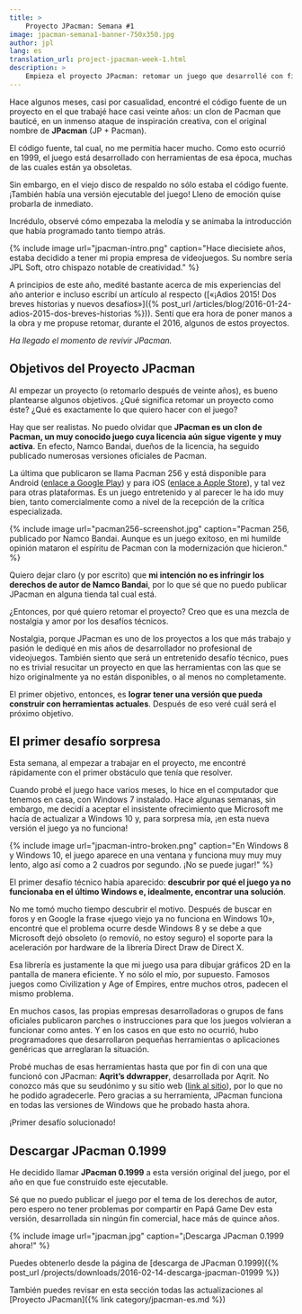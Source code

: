 ```yaml
---
title: >
    Proyecto JPacman: Semana #1
image: jpacman-semana1-banner-750x350.jpg
author: jpl
lang: es
translation_url: project-jpacman-week-1.html
description: >
    Empieza el proyecto JPacman: retomar un juego que desarrollé con fines no comerciales hace mucho tiempo. ¡Descarga la versión original construida en 1999!
---
```


Hace algunos meses, casi por casualidad, encontré el código fuente de un proyecto en el que trabajé hace casi veinte años: un clon de Pacman que bauticé, en un inmenso ataque de inspiración creativa, con el original nombre de **JPacman** (JP + Pacman).

El código fuente, tal cual, no me permitía hacer mucho. Como esto ocurrió en 1999, el juego está desarrollado con herramientas de esa época, muchas de las cuales están ya obsoletas.

Sin embargo, en el viejo disco de respaldo no sólo estaba el código fuente. ¡También había una versión ejecutable del juego! Lleno de emoción quise probarla de inmediato.

Incrédulo, observé cómo empezaba la melodía y se animaba la introducción que había programado tanto tiempo atrás.

{% include image url="jpacman-intro.png" caption="Hace diecisiete años, estaba decidido a tener mi propia empresa de videojuegos. Su nombre sería JPL Soft, otro chispazo notable de creatividad." %}

A principios de este año, medité bastante acerca de mis experiencias del año anterior e incluso escribí un artículo al respecto ([«¡Adios 2015! Dos breves historias y nuevos desafíos»]({% post_url /articles/blog/2016-01-24-adios-2015-dos-breves-historias %})). Sentí que era hora de poner manos a la obra y me propuse retomar, durante el 2016, algunos de estos proyectos.

*Ha llegado el momento de revivir JPacman.*

## Objetivos del Proyecto JPacman

Al empezar un proyecto (o retomarlo después de veinte años), es bueno plantearse algunos objetivos. ¿Qué significa retomar un proyecto como éste? ¿Qué es exactamente lo que quiero hacer con el juego?

Hay que ser realistas. No puedo olvidar que **JPacman es un clon de Pacman, un muy conocido juego cuya licencia aún sigue vigente y muy activa**. En efecto, Namco Bandai, dueños de la licencia, ha seguido publicado numerosas versiones oficiales de Pacman.

La última que publicaron se llama Pacman 256 y está disponible para Android ([enlace a Google Play](https://play.google.com/store/apps/details?id=eu.bandainamcoent.pacman256&hl=es_419)) y para iOS ([enlace a Apple Store](https://itunes.apple.com/us/app/pac-man-256-endless-arcade/id1002340615?mt=8)), y tal vez para otras plataformas. Es un juego entretenido y al parecer le ha ido muy bien, tanto comercialmente como a nivel de la recepción de la crítica especializada.

{% include image url="pacman256-screenshot.jpg" caption="Pacman 256, publicado por Namco Bandai. Aunque es un juego exitoso, en mi humilde opinión mataron el espíritu de Pacman con la modernización que hicieron." %}

Quiero dejar claro (y por escrito) que **mi intención no es infringir los derechos de autor de Namco Bandai**, por lo que sé que no puedo publicar JPacman en alguna tienda tal cual está.

¿Entonces, por qué quiero retomar el proyecto? Creo que es una mezcla de nostalgia y amor por los desafíos técnicos.

Nostalgia, porque JPacman es uno de los proyectos a los que más trabajo y pasión le dediqué en mis años de desarrollador no profesional de videojuegos. También siento que será un entretenido desafío técnico, pues no es trivial resucitar un proyecto en que las herramientas con las que se hizo originalmente ya no están disponibles, o al menos no completamente.

El primer objetivo, entonces, es **lograr tener una versión que pueda construir con herramientas actuales**. Después de eso veré cuál será el próximo objetivo.

## El primer desafío sorpresa

Esta semana, al empezar a trabajar en el proyecto, me encontré rápidamente con el primer obstáculo que tenía que resolver.

Cuando probé el juego hace varios meses, lo hice en el computador que tenemos en casa, con Windows 7 instalado. Hace algunas semanas, sin embargo, me decidí a aceptar el insistente ofrecimiento que Microsoft me hacía de actualizar a Windows 10 y, para sorpresa mía, ¡en esta nueva versión el juego ya no funciona!

{% include image url="jpacman-intro-broken.png" caption="En Windows 8 y Windows 10, el juego aparece en una ventana y funciona muy muy muy lento, algo así como a 2 cuadros por segundo. ¡No se puede jugar!" %}

El primer desafío técnico había aparecido: **descubrir por qué el juego ya no funcionaba en el último Windows e, idealmente, encontrar una solución**.

No me tomó mucho tiempo descubrir el motivo. Después de buscar en foros y en Google la frase «juego viejo ya no funciona en Windows 10», encontré que el problema ocurre desde Windows 8 y se debe a que Microsoft dejó obsoleto (o removíó, no estoy seguro) el soporte para la aceleración por hardware de la librería Direct Draw de Direct X.

Esa librería es justamente la que mi juego usa para dibujar gráficos 2D en la pantalla de manera eficiente. Y no sólo el mío, por supuesto. Famosos juegos como Civilization y Age of Empires, entre muchos otros, padecen el mismo problema.

En muchos casos, las propias empresas desarrolladoras o grupos de fans oficiales publicaron parches o instrucciones para que los juegos volvieran a funcionar como antes. Y en los casos en que esto no ocurrió, hubo programadores que desarrollaron pequeñas herramientas o aplicaciones genéricas que arreglaran la situación.

Probé muchas de esas herramientas hasta que por fin di con una que funcionó con JPacman: **Aqrit’s ddwrapper**, desarrollada por Aqrit. No conozco más que su seudónimo y su sitio web ([link al sitio](http://bitpatch.com/ddwrapper.html)), por lo que no he podido agradecerle. Pero gracias a su herramienta, JPacman funciona en todas las versiones de Windows que he probado hasta ahora.

¡Primer desafío solucionado!

## Descargar JPacman 0.1999

He decidido llamar **JPacman 0.1999** a esta versión original del juego, por el año en que fue construido este ejecutable.

Sé que no puedo publicar el juego por el tema de los derechos de autor, pero espero no tener problemas por compartir en Papá Game Dev esta versión, desarrollada sin ningún fin comercial, hace más de quince años.

{% include image url="jpacman.jpg" caption="¡Descarga JPacman 0.1999 ahora!" %}

Puedes obtenerlo desde la página de [descarga de JPacman 0.1999]({% post_url /projects/downloads/2016-02-14-descarga-jpacman-01999 %})

También puedes revisar en esta sección todas las actualizaciones al [Proyecto JPacman]({% link category/jpacman-es.md  %})
